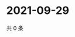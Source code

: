 # 2021-09-29

共 0 条

<!-- BEGIN WEIBO -->
<!-- 最后更新时间 Wed Sep 29 2021 06:14:01 GMT+0800 (China Standard Time) -->

<!-- END WEIBO -->
